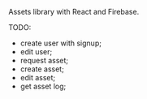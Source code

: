 Assets library with React and Firebase.

TODO:
- create user with signup;
- edit user;
- request asset;
- create asset;
- edit asset;
- get asset log;
